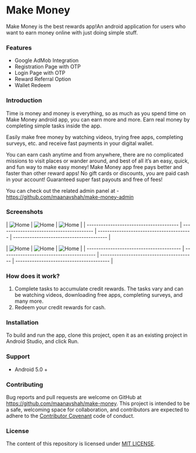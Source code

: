 # Make Money

Make Money is the best rewards app!An android application for users who want to earn money online with just doing simple stuff.


### Features

- Google AdMob Integration
- Registration Page with OTP
- Login Page with OTP
- Reward Referral Option
- Wallet Redeem


### Introduction

Time is money and money is everything, so as much as you spend time on Make Money android app, you can earn more and more. Earn real money by completing simple tasks inside the app.

Easily make free money by watching videos, trying free apps, completing surveys, etc. and receive fast payments in your digital wallet.

You can earn cash anytime and from anywhere, there are no complicated missions to visit places or wander around, and best of all it’s an easy, quick, and fun way to make easy money!
Make Money app free pays better and faster than other reward apps! No gift cards or discounts, you are paid cash in your account! Guaranteed super fast payouts and free of fees!

You can check out the related admin panel at -
https://github.com/maanavshah/make-money-admin


### Screenshots

| ![Home](/screenshots/Screenshot1.jpeg)  |  ![Home](screenshots/Screenshot2.jpeg)  |  ![Home](screenshots/Screenshot3.jpeg)  |
| --------------------------------------- | ---------------------------------------- | ---------------------------------------- | ---------------------------------------- |

| ![Home](/screenshots/Screenshot4.jpeg)  |  ![Home](screenshots/Screenshot5.jpeg)  |  ![Home](screenshots/Screenshot6.jpeg)  |
| ---------------------------------------- | ---------------------------------------- | ---------------------------------------- | ---------------------------------------- |


### How does it work?

1. Complete tasks to accumulate credit rewards. The tasks vary and can be watching videos, downloading free apps, completing surveys, and many more.
2. Redeem your credit rewards for cash.

### Installation

To build and run the app, clone this project, open it as an existing project in Android Studio, and click Run.

### Support

- Android 5.0 +

### Contributing

Bug reports and pull requests are welcome on GitHub at https://github.com/maanavshah/make-money. This project is intended to be a safe, welcoming space for collaboration, and contributors are expected to adhere to the [Contributor Covenant](http://contributor-covenant.org) code of conduct.

### License

The content of this repository is licensed under [MIT LICENSE](LICENSE).
